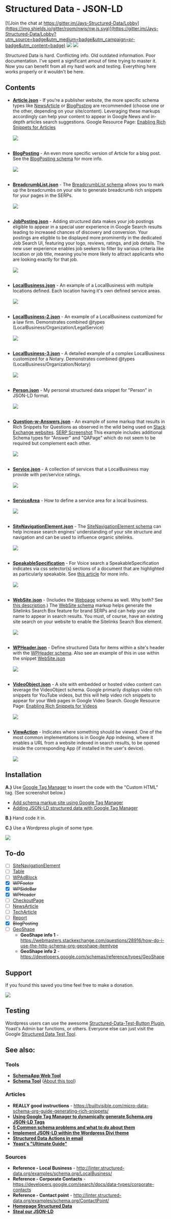 # Structured Data - JSON-LD

[![Join the chat at https://gitter.im/Jays-Structured-Data/Lobby](https://img.shields.io/gitter/room/nwjs/nw.js.svg)](https://gitter.im/Jays-Structured-Data/Lobby?utm_source=badge&utm_medium=badge&utm_campaign=pr-badge&utm_content=badge) ![](https://img.shields.io/chrome-web-store/stars/nimelepbpejjlbmoobocpfnjhihnpked.svg) [![](https://img.shields.io/twitter/url/http/shields.io.svg?style=social)](http://www.twitter.com/share?text=Great+collection+of+structured+data+snippets+in+JSON-LD+format+by+@j_holtslander&url=https://github.com/JayHoltslander/Structured-Data-JSON-LD)

Structured Data is hard. Conflicting info. Old outdated information. Poor documentation. I've spent a significant amout of time trying to master it. Now you can benefit from all my hard work and testing. Everything here works properly or it wouldn't be here.

## Contents

* **[Article.json](https://github.com/JayHoltslander/Structured-Data-JSON-LD/blob/master/Article.json)** - If you’re a publisher website, the more specific schema types like [NewsArticle](https://schema.org/NewsArticle) or [BlogPosting](https://schema.org/BlogPosting) are recommended (choose one or the other, depending on your site/content). Leveraging these markups accordingly can help your content to appear in Google News and in-depth articles search suggestions. Google Resource Page: [Enabling Rich Snippets for Articles](https://developers.google.com/structured-data/rich-snippets/articles)<br><br>
[![](https://github.com/JayHoltslander/Structured-Data-JSON-LD/raw/master/button.png)](https://search.google.com/structured-data/testing-tool?url=https://raw.githubusercontent.com/JayHoltslander/Structured-Data-JSON-LD/master/Article.json#url=https%3A%2F%2Fraw.githubusercontent.com%2FJayHoltslander%2FStructured-Data-JSON-LD%2Fmaster%2FArticle.json)<br><br>

* **[BlogPosting](https://github.com/JayHoltslander/Structured-Data-JSON-LD/blob/master/BlogPosting.json)** - An even more specific version of Article for a blog post. See the [BlogPosting schema](http://schema.org/BlogPosting) for more info.<br><br>
[![](https://github.com/JayHoltslander/Structured-Data-JSON-LD/raw/master/button.png)](https://search.google.com/structured-data/testing-tool#url=https%3A%2F%2Fraw.githubusercontent.com%2FJayHoltslander%2FStructured-Data-JSON-LD%2Fmaster%2FBlogPosting.json)<br><br>

* **[BreadcrumbList.json](https://github.com/JayHoltslander/Structured-Data-JSON-LD/blob/master/BreadcrumbList.json)** - The [BreadcrumbList schema](https://schema.org/BreadcrumbList) allows you to mark up the breadcrumbs on your site to generate breadcrumb rich snippets for your pages in the SERPs.<br><br>
[![](https://github.com/JayHoltslander/Structured-Data-JSON-LD/raw/master/button.png)](https://search.google.com/structured-data/testing-tool?url=https://raw.githubusercontent.com/JayHoltslander/Structured-Data-JSON-LD/master/BreadcrumbList.json#url=https%3A%2F%2Fraw.githubusercontent.com%2FJayHoltslander%2FStructured-Data-JSON-LD%2Fmaster%2FBreadcrumbList.json)<br><br>

* **[JobPosting.json](https://github.com/JayHoltslander/Structured-Data-JSON-LD/blob/master/JobPosting.json)** - Adding structured data makes your job postings eligible to appear in a special user experience in Google Search results leading to increased chances of discovery and conversion. Your postings are eligible to be displayed more prominently in the dedicated Job Search UI, featuring your logo, reviews, ratings, and job details. The new user experience enables job seekers to filter by various criteria like location or job title, meaning you’re more likely to attract applicants who are looking exactly for that job.<br><br>
[![](https://github.com/JayHoltslander/Structured-Data-JSON-LD/raw/master/button.png)](https://search.google.com/structured-data/testing-tool/u/0/?url=https://raw.githubusercontent.com/JayHoltslander/Structured-Data-JSON-LD/master/JobPosting.json#url=https%3A%2F%2Fraw.githubusercontent.com%2FJayHoltslander%2FStructured-Data-JSON-LD%2Fmaster%2FJobPosting.json)<br><br>

* **[LocalBusiness.json](https://github.com/JayHoltslander/Structured-Data-JSON-LD/blob/master/LocalBusiness.json)** - An example of a LocalBusiness with multiple locations defined. Each location having it's own defined service areas.<br><br>
[![](https://github.com/JayHoltslander/Structured-Data-JSON-LD/raw/master/button.png)](https://search.google.com/structured-data/testing-tool#url=https%3A%2F%2Fraw.githubusercontent.com%2FJayHoltslander%2FStructured-Data-JSON-LD%2Fmaster%2FLocalBusiness.json)<br><br>

* **[LocalBusiness-2.json](https://github.com/JayHoltslander/Structured-Data-JSON-LD/blob/master/LocalBusiness-2.json)** - An example of a LocalBusiness customized for a law firm. Demonstrates combined @types (LocalBusiness/Organization/LegalService)<br><br>
[![](https://github.com/JayHoltslander/Structured-Data-JSON-LD/raw/master/button.png)](https://search.google.com/structured-data/testing-tool#url=https%3A%2F%2Fraw.githubusercontent.com%2FJayHoltslander%2FStructured-Data-JSON-LD%2Fmaster%2FLocalBusiness-2.json)<br><br>

* **[LocalBusiness-3.json](https://github.com/JayHoltslander/Structured-Data-JSON-LD/blob/master/LocalBusiness-3.json)** - A detailed example of a complex LocalBusiness customized for a Notary. Demonstrates combined @types (LocalBusiness/Organization/Notary)<br><br>
[![](https://github.com/JayHoltslander/Structured-Data-JSON-LD/raw/master/button.png)](https://search.google.com/structured-data/testing-tool#url=https%3A%2F%2Fraw.githubusercontent.com%2FJayHoltslander%2FStructured-Data-JSON-LD%2Fmaster%2FLocalBusiness-3.json)<br><br>

* **[Person.json](https://github.com/JayHoltslander/Structured-Data-JSON-LD/blob/master/Person.json)** - My personal structured data snippet for "Person" in JSON-LD format.<br><br>
[![](https://github.com/JayHoltslander/Structured-Data-JSON-LD/raw/master/button.png)](https://search.google.com/structured-data/testing-tool?url=https://raw.githubusercontent.com/JayHoltslander/Structured-Data-JSON-LD/master/Person.json#url=https%3A%2F%2Fraw.githubusercontent.com%2FJayHoltslander%2FStructured-Data-JSON-LD%2Fmaster%2FPerson.json)<br><br>

* **[Question-w-Answers.json](https://github.com/JayHoltslander/Structured-Data-JSON-LD/blob/master/Question-w-Answers.json)** - An example of some markup that results in Rich Snippets for Questions as observed in the wild being used on [Stack Exchange websites](https://stackexchange.com/sites). [SERP Screenshot](http://cdn.skunkworks.ca.s3.amazonaws.com/temp-screenshots/Screen_Shot_2017-12-07_at_11.44.40_AM.png) This example includes additional Schema types for "Answer" and "QAPage" which do not seem to be required but complement each other.
<br><br>
[![](https://github.com/JayHoltslander/Structured-Data-JSON-LD/raw/master/button.png)](https://search.google.com/structured-data/testing-tool#url=https%3A%2F%2Fraw.githubusercontent.com%2FJayHoltslander%2FStructured-Data-JSON-LD%2Fmaster%2FQuestion-w-Answers.json)<br><br>

* **[Service.json](https://github.com/JayHoltslander/Structured-Data-JSON-LD/blob/master/Service.json)** - A collection of services that a LocalBusiness may provide with per/service ratings.<br><br>
[![](https://github.com/JayHoltslander/Structured-Data-JSON-LD/raw/master/button.png)](https://search.google.com/structured-data/testing-tool?url=https://raw.githubusercontent.com/JayHoltslander/Structured-Data-JSON-LD/master/Service.json#url=https%3A%2F%2Fraw.githubusercontent.com%2FJayHoltslander%2FStructured-Data-JSON-LD%2Fmaster%2FService.json)<br><br>

* **[ServiceArea](https://github.com/JayHoltslander/Structured-Data-JSON-LD/blob/master/ServiceArea.json)** - How to define a service area for a local business.<br><br>
[![](https://github.com/JayHoltslander/Structured-Data-JSON-LD/raw/master/button.png)](https://search.google.com/structured-data/testing-tool#url=https%3A%2F%2Fraw.githubusercontent.com%2FJayHoltslander%2FStructured-Data-JSON-LD%2Fmaster%2FServiceArea.json)<br><br>

* **[SiteNavigationElement.json](https://github.com/JayHoltslander/Structured-Data-JSON-LD/blob/master/SiteNavigationElement.json)** - The [SiteNavigationElement schema](http://schema.org/SiteNavigationElement) can help increase search engines’ understanding of your site structure and navigation and can be used to influence organic sitelinks.<br><br>
[![](https://github.com/JayHoltslander/Structured-Data-JSON-LD/raw/master/button.png)](https://search.google.com/structured-data/testing-tool?url=https://raw.githubusercontent.com/JayHoltslander/Structured-Data-JSON-LD/master/SiteNavigationElement.json#url=https%3A%2F%2Fraw.githubusercontent.com%2FJayHoltslander%2FStructured-Data-JSON-LD%2Fmaster%2FSiteNavigationElement.json)<br><br>

* **[SpeakableSpecification](https://github.com/JayHoltslander/Structured-Data-JSON-LD/blob/master/SpeakableSpecification.json)** - For Voice search a SpeakableSpecification indicates via css selector(s) sections of a document that are highlighted as particularly speakable. See [this article](https://translate.google.com/translate?hl=en&sl=auto&tl=en&u=https%3A%2F%2Fwww.effektiv.com%2Fready-for-voice-search-strukturierte-daten-nach-schema-org-verfuegbar-4464.html) for more info.<br><br>
[![](https://github.com/JayHoltslander/Structured-Data-JSON-LD/raw/master/button.png)](https://search.google.com/structured-data/testing-tool?url=https://raw.githubusercontent.com%2FJayHoltslander%2FStructured-Data-JSON-LD%2Fmaster%2FSpeakableSpecification.json)<br><br>

* **[WebSite.json](https://github.com/JayHoltslander/Structured-Data-JSON-LD/blob/master/WebSite.json)** - (Includes the [Webpage](http://schema.org/WebPage) schema as well. Why both? See [this description](https://stackoverflow.com/a/29889156/751570).) The [WebSite schema](https://schema.org/WebSite) markup helps generate the Sitelinks Search Box feature for brand SERPs and can help your site name to appear in search results. You must, of course, have an existing site search on your website to enable the Sitelinks Search Box element.<br><br>
[![](https://github.com/JayHoltslander/Structured-Data-JSON-LD/raw/master/button.png)](https://search.google.com/structured-data/testing-tool?url=https://raw.githubusercontent.com/JayHoltslander/Structured-Data-JSON-LD/master/WebSite.json)<br><br>

* **[WPHeader.json](https://github.com/JayHoltslander/Structured-Data-JSON-LD/blob/master/WPHeader.json)** - Define structured Data for items within a site's header with the [WPHeader schema](http://schema.org/WPHeader). Also see an example of this in use within the snippet [WebSite.json](https://github.com/JayHoltslander/Structured-Data-JSON-LD/blob/master/WebSite.json)<br><br>
[![](https://github.com/JayHoltslander/Structured-Data-JSON-LD/raw/master/button.png)](https://search.google.com/structured-data/testing-tool#url=https%3A%2F%2Fraw.githubusercontent.com%2FJayHoltslander%2FStructured-Data-JSON-LD%2Fmaster%2FWPHeader.json)<br><br>

* **[VideoObject.json](https://github.com/JayHoltslander/Structured-Data-JSON-LD/blob/master/VideoObject.json)** - A site with embedded or hosted video content can leverage the VideoObject schema. Google primarily displays video rich snippets for YouTube videos, but this will help video rich snippets to appear for your Web pages in Google Video Search. Google Resource Page: [Enabling Rich Snippets for Videos](https://developers.google.com/structured-data/rich-snippets/videos)<br><br>
[![](https://github.com/JayHoltslander/Structured-Data-JSON-LD/raw/master/button.png)](https://search.google.com/structured-data/testing-tool?url=https://raw.githubusercontent.com/JayHoltslander/Structured-Data-JSON-LD/master/VideoObject.json#url=https%3A%2F%2Fraw.githubusercontent.com%2FJayHoltslander%2FStructured-Data-JSON-LD%2Fmaster%2FVideoObject.json)<br><br>

* **[ViewAction](https://github.com/JayHoltslander/Structured-Data-JSON-LD/blob/master/ViewAction.json)** - Indicates where something should be viewed. One of the most common implementations is in Google App indexing, where it enables a URL from a website indexed in search results, to be opened inside the corresponding App (if installed in the user's device).<br><br>
[![](https://github.com/JayHoltslander/Structured-Data-JSON-LD/raw/master/button.png)](https://search.google.com/structured-data/testing-tool?url=https://raw.githubusercontent.com/JayHoltslander/Structured-Data-JSON-LD/master/ViewAction.json#url=https%3A%2F%2Fraw.githubusercontent.com%2FJayHoltslander%2FStructured-Data-JSON-LD%2Fmaster%2FViewAction.json)<br>

## Installation
**A.)** Use [Google Tag Manager](https://www.google.com/analytics/tag-manager/) to insert the code with the "Custom HTML" tag. (See screenshot below.)
  * [Add schema markup site using Google Tag Manager](https://searchengineland.com/add-schema-markup-site-using-google-tag-manager-272516)
  * [Adding JSON-LD structured data with Google Tag Manager](https://yoast.com/structured-data-google-tag-manager/)

**B.)** Hand code it in.

**C.)** Use a Wordpress plugin of some type.

![](http://i.imgur.com/qVBR2kB.jpg)

## To-do
* [ ] [SiteNavigationElement](http://schema.org/SiteNavigationElement)
* [ ] [Table](http://schema.org/Table)
* [ ] [WPAdBlock](http://schema.org/WPAdBlock)
* [x] ~~WPFooter~~
* [x] ~~WPSideBar~~
* [x] ~~WPHeader~~
* [ ] [CheckoutPage](http://schema.org/CheckoutPage)
* [ ] [NewsArticle](http://schema.org/NewsArticle)
* [ ] [TechArticle](http://schema.org/TechArticle)
* [ ] [Report](http://schema.org/Report)
* [x] ~~BlogPosting~~
* [ ] [GeoShape](http://schema.org/GeoShape)
  * **GeoShape info 1** - <https://webmasters.stackexchange.com/questions/28916/how-do-i-use-the-http-schema-org-geoshape-itemtype>
  * **GeoShape info 2** - <https://developers.google.com/schemas/reference/types/GeoShape>


## Support
If you found this saved you time feel free to make a donation.

[![](https://www.paypalobjects.com/webstatic/en_US/i/btn/png/btn_donate_92x26.png)](https://www.paypal.me/jayholtslander)

## Testing
Wordpress users can use the awesome [Structured-Data-Test-Button Plugin](https://en-ca.wordpress.org/plugins/structured-data-test-button/), Yoast's Admin bar functions, or others. Everyone else can just visit the Google [Structured Data Test Tool](https://search.google.com/structured-data/testing-tool).

## See also:

### Tools
* **[SchemaApp Web Tool](https://www.schemaapp.com/tools/jsonld-schema-generator/)**
* **[Schema Tool](https://schema.pythonanywhere.com)** ([About this tool](http://polak.es/en/generator.html))

### Articles
* **REALLY good instructions** - <https://builtvisible.com/micro-data-schema-org-guide-generating-rich-snippets/>
* **[Using Google Tag Manager to dynamically generate Schema.org JSON-LD Tags](https://moz.com/blog/using-google-tag-manager-to-dynamically-generate-schema-org-json-ld-tags)**
* **[5 Common schema problems and what to do about them](https://www.distilled.net/resources/5-common-schema-problems-and-what-to-do-about-them/)**
* **[Implement JSON-LD within the Wordpress Divi theme](http://ahmedkaludi.com/structured-data-divi-theme/)**
* **[Structured Data Actions in email](https://developers.google.com/gmail/markup/reference/go-to-action)**
* **[Yoast's "Ultimate Guide"](https://yoast.com/structured-data-schema-ultimate-guide/)**

### Sources
* **Reference - Local Business** - <http://linter.structured-data.org/examples/schema.org/LocalBusiness/>
* **Reference - Corporate Contacts** - <https://developers.google.com/search/docs/data-types/corporate-contacts>
* **Reference - Contact point** - <http://linter.structured-data.org/examples/schema.org/ContactPoint/>
* **[Homepage Structured Data](http://razorrank.com/structured-data/homepage-structured-data-with-json-ld/)**
* **[Steal our JSON-LD](https://jsonld.com)**
